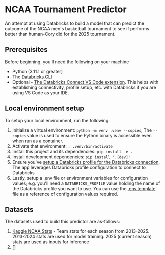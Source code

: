 # NCAA Tournament Predictor
An attempt at using Databricks to build a model that can predict the outcome of the NCAA men's basketball tournament
to see if performs better than human-Cory did for the 2025 tournament.

## Prerequisites
Before beginning, you'll need the following on your machine
- Python (3.11.1 or greater)
- The [Databricks CLI](https://docs.databricks.com/aws/en/dev-tools/cli/install)
- Optional - [The Databricks Connect VS Code extension](https://docs.databricks.com/aws/en/dev-tools/vscode-ext/install). This helps with establishing connectivity, profile setup, etc. with Databricks if you are using VS Code as your IDE.

## Local environment setup
To setup your local environment, run the following:
1. Initialize a virtual environment: `python -m venv .venv --copies`, The `--copies` value is used to ensure the Python binary is accessible
even when run as a container.
2. Activate that environment: `. .venv/bin/activate`
3. Install this project and its dependencies: `pip install -e .`
4. Install development dependencies: `pip install '.[dev]'`
5. Ensure you've [setup a Databricks profile for the Databricks connection](https://docs.databricks.com/aws/en/dev-tools/cli/profiles).
The app leverages Databricks profile configuration to connect to Databricks
5. Lastly, setup a .env file or environment variables for configuration values; e.g. you'll need a `DATABRICKS_PROFILE` value holding the name of the Databricks profile you want to use. You can use the [.env.template](./.env.template) file as a reference of configuration
values required.

## Datasets
The datasets used to build this predictor are as-follows:

1. [Kaggle NCAA Stats](https://www.kaggle.com/datasets/andrewsundberg/college-basketball-dataset) - Team stats for each season from 2013-2025. 2013-2024 stats are used for model training. 2025 (current season) stats are used as inputs for inference
2. []